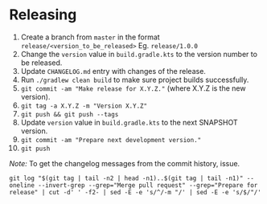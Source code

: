 Releasing
========

 1. Create a branch from `master` in the format `release/<version_to_be_released>` Eg. `release/1.0.0`
 2. Change the `version` value in `build.gradle.kts` to the version number to be released.
 3. Update `CHANGELOG.md` entry with changes of the release. 
 4. Run `./gradlew clean build` to make sure project builds successfully.
 5. `git commit -am "Make release for X.Y.Z."` (where X.Y.Z is the new version).
 6. `git tag -a X.Y.Z -m "Version X.Y.Z"`
 7. `git push && git push --tags`
 8. Update `version` value in `build.gradle.kts` to the next SNAPSHOT version.
 9. `git commit -am "Prepare next development version."`
 10. `git push`

 *Note:* To get the changelog messages from the commit history, issue.

 ```shell
 git log "$(git tag | tail -n2 | head -n1)..$(git tag | tail -n1)" --oneline --invert-grep --grep="Merge pull request" --grep="Prepare for release" | cut -d' ' -f2- | sed -E -e 's/^/-m "/' | sed -E -e 's/$/"/'
 ```

